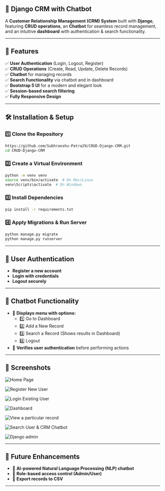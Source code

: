 ## 📌 Django CRM with Chatbot

A **Customer Relationship Management (CRM) System** built with **Django**, featuring **CRUD operations**, an **Chatbot** for seamless record management, and an intuitive **dashboard** with authentication & search functionality.

---

## 🚀 Features

✅ **User Authentication** (Login, Logout, Register)  
✅ **CRUD Operations** (Create, Read, Update, Delete Records)  
✅ **Chatbot** for managing records  
✅ **Search Functionality** via chatbot and in dashboard  
✅ **Bootstrap 5 UI** for a modern and elegant look  
✅ **Session-based search filtering**  
✅ **Fully Responsive Design**  

---

## 🛠 Installation & Setup

### 1️⃣ **Clone the Repository**
```bash
https://github.com/Subhranshu-Patra29/CRUD-Django-CRM.git
cd CRUD-Django-CRM
```

### 2️⃣ **Create a Virtual Environment**
```bash
python -m venv venv
source venv/bin/activate  # On Mac/Linux
venv\Scripts\activate  # On Windows
```

### 3️⃣ **Install Dependencies**
```bash
pip install -r requirements.txt
```

### 4️⃣ **Apply Migrations & Run Server**
```bash
python manage.py migrate
python manage.py runserver
```

---

## 🔑 User Authentication
- **Register a new account**
- **Login with credentials**
- **Logout securely**

---

## 🤖 Chatbot Functionality
- 📌 **Displays menu with options:**
  - 1️⃣ Go to Dashboard
  - 2️⃣ Add a New Record
  - 3️⃣ Search a Record (Shows results in Dashboard)
  - 4️⃣ Logout
- 🚀 **Verifies user authentication** before performing actions

---

## 📸 Screenshots
![Home Page](https://github.com/user-attachments/assets/2b058050-a32b-42c4-9ffe-3cd111a6e5b5)

![Register New User](https://github.com/user-attachments/assets/96674dc5-5f87-4ba5-a7df-0ca315a834e6)

![Login Existing User](https://github.com/user-attachments/assets/7c8cdf15-c22a-4118-aedd-333d379331ea)

![Dashboard](https://github.com/user-attachments/assets/65d43bd9-28cd-45a1-98b5-b0e70a13e289)

![View a particular record](https://github.com/user-attachments/assets/b867740a-65c5-4eb6-9984-44dd88818eed)

![Search User & CRM Chatbot](https://github.com/user-attachments/assets/ad5aa424-b7a9-4f40-8014-c089866b8204)

![Django admin](https://github.com/user-attachments/assets/00e38d12-383b-4f89-b32e-41e1a76da2f7)

---

## 📌 Future Enhancements
- 🔹 **AI-powered Natural Language Processing (NLP) chatbot**
- 🔹 **Role-based access control (Admin/User)**
- 🔹 **Export records to CSV**

---
